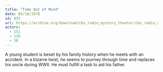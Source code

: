 ```yaml
---
title: "Time Out of Mind"
date: 05/18/1978
id: 835
url: https://archive.org/download/cbs_radio_mystery_theater/cbs_radio_mystery_theater-0801-0850.zip/cbs_radio_mystery_theater-0801-0850%2Fcbsrmt_0835_time_out_of_mind.mp3
actors:
  - 151
  - 126
  - 38
---
```

A young student is beset by his family history when he meets with an accident. In a bizarre twist, he seems to journey through time and replaces his uncle during WWII. He must fulfill a task to aid his father.